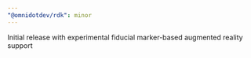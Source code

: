 ```yaml
---
"@omnidotdev/rdk": minor
---
```


Initial release with experimental fiducial marker-based augmented reality support
